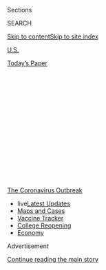 <div id="app">

<div id="standalone-header">

<div class="interactive-masthead NYTAppHideMasthead css-qz70u6 e1suatyy0">

<div class="section css-ui9rw0 e1suatyy2">

<div class="css-eph4ug er09x8g0">

<div class="css-6n7j50">

</div>

<span class="css-1dv1kvn">Sections</span>

<div class="css-10488qs">

<span class="css-1dv1kvn">SEARCH</span>

</div>

[Skip to content](#site-content)[Skip to site
index](#site-index)

</div>

<div id="masthead-section-label" class="css-1wr3we4 eaxe0e00">

[U.S.](https://www.nytimes3xbfgragh.onion/section/us)

</div>

<div class="css-10698na e1huz5gh0">

</div>

</div>

<div id="masthead-bar-one" class="section hasLinks css-15hmgas e1csuq9d3">

<div class="css-uqyvli e1csuq9d0">

</div>

<div class="css-1uqjmks e1csuq9d1">

</div>

<div class="css-9e9ivx">

[](https://myaccount.nytimes3xbfgragh.onion/auth/login?response_type=cookie&client_id=vi)

</div>

<div class="css-1bvtpon e1csuq9d2">

[Today’s
Paper](https://www.nytimes3xbfgragh.onion/section/todayspaper)

</div>

</div>

</div>

<div class="css-1aor85t" style="opacity:0.000000001;z-index:-1;visibility:hidden">

<div class="css-1hqnpie">

<div class="css-epjblv">

<span class="css-17xtcya">[U.S.](/section/us)</span><span class="css-x15j1o">|</span><span class="css-fwqvlz">U.S.
Coronavirus Death Toll Is Far Higher Than Reported, C.D.C. Data
Suggests</span>

</div>

<div class="css-k008qs">

<div class="css-1iwv8en">

<span class="css-18z7m18"></span>

<div>

</div>

</div>

<span class="css-1n6z4y">https://nyti.ms/2ybWxtp</span>

<div class="css-1705lsu">

<div class="css-4xjgmj">

<div class="css-4skfbu" data-role="toolbar" data-aria-label="Social Media Share buttons, Save button, and Comments Panel with current comment count" data-testid="share-tools">

  - 
  - 
  - 
  - 
    
    <div class="css-6n7j50">
    
    </div>

  - 
  - 

</div>

</div>

</div>

</div>

</div>

</div>

<div id="NYT_TOP_BANNER_REGION" class="css-mij9hh">

<div>

<div id="styln-prism-menu-1592847958612" class="section interactive-content interactive-size-medium css-1xxkt5x">

<div class="css-17ih8de interactive-body">

<div id="scroll-container" class="css-1gj85ro">

[<span class="styln-title-wrap"><span class="css-1pje3qr">The
Coronavirus</span><span class="css-1pje3qr">
Outbreak</span></span>](https://www.nytimes3xbfgragh.onion/news-event/coronavirus?action=click&pgtype=Article&state=default&region=TOP_BANNER&context=storylines_menu)

  - <span class="css-kqxiym" data-emphasize="true">live</span>[Latest
    Updates](https://www.nytimes3xbfgragh.onion/2020/08/04/world/coronavirus-cases.html?action=click&pgtype=Article&state=default&region=TOP_BANNER&context=storylines_menu)
  - [Maps and
    Cases](https://www.nytimes3xbfgragh.onion/interactive/2020/us/coronavirus-us-cases.html?action=click&pgtype=Article&state=default&region=TOP_BANNER&context=storylines_menu)
  - [Vaccine
    Tracker](https://www.nytimes3xbfgragh.onion/interactive/2020/science/coronavirus-vaccine-tracker.html?action=click&pgtype=Article&state=default&region=TOP_BANNER&context=storylines_menu)
  - [College
    Reopening](https://www.nytimes3xbfgragh.onion/2020/08/02/us/covid-college-reopening.html?action=click&pgtype=Article&state=default&region=TOP_BANNER&context=storylines_menu)
  - [Economy](https://www.nytimes3xbfgragh.onion/live/2020/08/04/business/stock-market-today-coronavirus?action=click&pgtype=Article&state=default&region=TOP_BANNER&context=storylines_menu)

</div>

</div>

</div>

</div>

</div>

<div id="top-wrapper" class="css-1sy8kpn">

<div id="top-slug" class="css-l9onyx">

Advertisement

</div>

[Continue reading the main
story](#after-top)

<div class="ad top-wrapper" style="text-align:center;height:100%;display:block;min-height:250px">

<div id="top" class="place-ad" data-position="top" data-size-key="top">

</div>

</div>

<div id="after-top">

</div>

</div>

<div class="css-11kjks6" data-role="region" data-aria-label="comments panel" tabindex="-1">

<div class="css-1h21wu5">

<div class="css-akb3vb">

<div>

<div class="css-1yip8nf">

## [Comments](#commentsContainer)

[U.S. Coronavirus Death Toll Is Far Higher Than Reported, C.D.C. Data
Suggests]()[Skip to Comments]()

<div class="css-c32q7m">

The comments section is closed. To submit a letter to the editor for
publication, write to
<letters@NYTimes.com>.

</div>

</div>

<div class="css-1bxnhxc">

</div>

<div class="css-1yip8nf">

</div>

</div>

</div>

</div>

</div>

</div>

<div id="site-content" data-role="main">

# U.S. Coronavirus Death Toll Is Far Higher Than Reported, C.D.C. Data Suggests

<div class="css-1vegfwe interactive-byline-container">

By [<span class="css-1baulvz" itemprop="name">Josh
Katz</span>](https://www.nytimes3xbfgragh.onion/by/josh-katz),
[<span class="css-1baulvz" itemprop="name">Denise
Lu</span>](https://www.nytimes3xbfgragh.onion/by/denise-lu) and
[<span class="css-1baulvz last-byline" itemprop="name">Margot
Sanger-Katz</span>](https://www.nytimes3xbfgragh.onion/by/margot-sanger-katz)April
29,
2020

</div>

<div id="interactive-standalone-sharetools" class="css-wkcogx">

<div>

<div class="interactive-sharetools css-9z2bwm" data-role="toolbar" data-aria-label="Social Media Share buttons, Save button, and Comments Panel with current comment count" data-testid="share-tools">

  - 
  - 
  - 
  - 
    
    <div class="css-6n7j50">
    
    </div>

  - *<span class="css-1dtr3u3">418</span>*

</div>

</div>

</div>

<div id="coronavirus-death-toll-total" class="section interactive-standard interactive-content interactive-size-scoop css-uc81c" data-id="100000007101171">

<div class="css-17ih8de interactive-body">

<div class="g-story g-freebird g-max-limit" data-prd-dropzone-below-masthead="100000006938224" data-preview-slug="2020-04-15-coronavirus-excess-deaths">

<div class="g-asset g-graphic" style="max-width: 1050px">

<div class="years-wrap g-loading">

</div>

<div class="g-source">

<span class="g-credit">Note: The 2020 lines in the charts are
provisional data through April 11. The end of the first week of each
month is labeled.</span>

</div>

</div>

Total deaths in seven states that have been hard hit by the coronavirus
pandemic are nearly 50 percent higher than normal for the five weeks
from March 8 through April 11, according to [new death
statistics](https://www.cdc.gov/nchs/nvss/vsrr/covid_weekly/) from the
Centers for Disease Control and Prevention. That is 9,000 more deaths
than were reported as of April 11 in official
[counts](https://www.nytimes3xbfgragh.onion/interactive/2020/us/coronavirus-us-cases.html)
of deaths from the coronavirus.

The new data is partial and most likely undercounts the recent death
toll significantly. But it still illustrates how the coronavirus is
causing a surge in deaths in the places it has struck, probably killing
more people than the reported statistics capture. These increases belie
arguments that the virus is only killing people who would have died
anyway from other causes. Instead, the virus has brought a pattern of
deaths unlike anything seen in recent years.

If you look at the provisional deaths from all causes, death counts in
New York, New Jersey, Michigan, Massachusetts, Illinois, Maryland and
Colorado have spiked far above their normal levels for the period. In
New York City, the home of the biggest outbreak, the number of deaths
over this period is more than three times the normal number. (Recent
data suggests it could have reached [six times
higher](https://www.nytimes3xbfgragh.onion/interactive/2020/04/27/upshot/coronavirus-deaths-new-york-city.html)
than
normal.)

<div class="g-asset g-graphic" style="max-width: 600px">

### How reported coronavirus deaths compare with deaths above normal

#### Numbers are from March 8 to April 11, 2020.

| Area                                                                                                     | PCT. above normal | Excess deaths | − | Reported Covid-19 deaths | \= | Gap   |
| -------------------------------------------------------------------------------------------------------- | ----------------- | ------------- | - | ------------------------ | -- | ----- |
| <span class="long">New York City</span> <span class="short">N.Y.C.</span>                                | \+225%            | 11,900        | − | 10,261                   | \= | 1,700 |
| <span class="long">New Jersey</span> <span class="short">N.J.</span>                                     | \+72%             | 5,200         | − | 2,183                    | \= | 3,000 |
| <span class="long">New York (excluding N.Y.C.)</span> <span class="short">N.Y. (excluding N.Y.C.)</span> | \+42%             | 4,200         | − | 2,425                    | \= | 1,700 |
| <span class="long">Michigan</span> <span class="short">Mich.</span>                                      | \+21%             | 2,000         | − | 1,391                    | \= | 600   |
| <span class="long">Illinois</span> <span class="short">Ill.</span>                                       | \+13%             | 1,400         | − | 682                      | \= | 700   |
| <span class="long">Massachusetts</span> <span class="short">Mass.</span>                                 | \+20%             | 1,200         | − | 686                      | \= | 500   |
| <span class="long">Maryland</span> <span class="short">Md.</span>                                        | \+15%             | 700           | − | 207                      | \= | 500   |
| <span class="long">Colorado</span> <span class="short">Colo.</span>                                      | \+16%             | 600           | − | 274                      | \= | 300   |

</div>

In New Jersey, deaths have been 172 percent of the normal number so far
— more than 5,000 additional deaths, compared with an average count
from the past five years. In Michigan, the partial death count is 121
percent of the count in a normal year, the equivalent of nearly 2,000
more deaths.

These numbers are preliminary because death certificates take time to be
processed and collected, and complete death tallies from the [Centers
for Disease Control and
Prevention](https://www.cdc.gov/nchs/nvss/vsrr/covid19/index.htm) can
take up to eight weeks to become final. The speed of that data reporting
varies considerably by state. In Connecticut, for example, where
reported coronavirus deaths are high, the C.D.C. statistics include zero
reported deaths from any cause since Feb. 1, because of reporting lags.

We compared these provisional death counts with the average number of
deaths each week over the past five years. Public health researchers use
the term “excess deaths” to describe a gap between recent trends and a
typical level of deaths.

It’s difficult to know whether the differences between excess deaths and
the official counts of coronavirus deaths reflect an undercounting of
coronavirus deaths or a surge in deaths from other causes. It’s likely a
mix of
both.

<div class="g-ad">

<div id="mid3" class="place-ad" data-position="mid3" data-size-key="default">

</div>

</div>

There is evidence, in [New
York](https://www.nytimes3xbfgragh.onion/interactive/2020/04/10/upshot/coronavirus-deaths-new-york-city.html)
and other places, that the official coronavirus counts are probably too
low. Tests for the illness can be hard to get, and not all who die now
are being tested, particularly if they die outside a hospital. New York
City[recently
revised](https://www.nytimes3xbfgragh.onion/2020/04/14/nyregion/new-york-coronavirus-deaths.html)
its own statistics for the number of coronavirus-related fatalities,
saying thousands of additional deaths were probably because of Covid-19,
even though no tests had been conducted.

There is also increasing evidence that stresses on the health care
system and fears about catching the disease have caused some Americans
to die from ailments that are typically treatable. A recent [draft
paper](http://www.onlinejacc.org/content/accj/early/2020/04/07/j.jacc.2020.04.011.full.pdf)
found that hospital admissions for a major type of [heart
attack](https://www.nytimes3xbfgragh.onion/2020/04/06/well/live/coronavirus-doctors-hospitals-emergency-care-heart-attack-stroke.html)
fell by 38 percent in nine major U.S. hospitals in March. In a normal
year, cardiovascular disease is the country’s leading cause of death.

Some causes of death may actually be going down. There appear to be
[fewer road fatalities in
California](https://roadecology.ucdavis.edu/files/content/projects/COVID_CHIPs_Impacts_updated_415.pdf),
as more U.S. residents stay at home, for example. It is possible that
those reductions could cancel out coronavirus deaths in places where the
virus is not yet widespread. But, in many states, any such reductions
have been clearly outweighed by increases in deaths directly and
indirectly related to the
virus.

<div class="g-ad">

<div id="mid4" class="place-ad" data-position="mid4" data-size-key="default">

</div>

</div>

Demographers often use measures of total deaths, sometimes called
all-cause mortality, to evaluate the effects of natural disasters, where
it can be difficult to trace particular causes.

In Puerto Rico in 2017, only [64 deaths were initially
attributed](https://www.nytimes3xbfgragh.onion/2018/08/28/us/puerto-rico-hurricane-maria-deaths.html)
to Hurricane Maria. But an analysis of the additional deaths showed the
way that the disaster had, directly and indirectly, led to nearly [3,000
deaths](https://prstudy.publichealth.gwu.edu/sites/prstudy.publichealth.gwu.edu/files/reports/Acertainment%20of%20the%20Estimated%20Excess%20Mortality%20from%20Hurricane%20Maria%20in%20Puerto%20Rico.pdf)
over six months. The total included the immediate deaths from mudslides
and drownings, but also sepsis, diabetes and suicides that came later as
the power failure stretched on for months.

Coronavirus is clearly killing more U.S. residents directly than any
hurricane has, but it is also changing lives in ways that may also
contribute indirectly to increased deaths — by overloading the health
care system and discouraging people from seeking care.

Measures of total deaths are also commonly used in countries without
detailed accounting of causes of death. Right now, they are the most
useful tool, several epidemiologists said, for measuring the impact of
coronavirus in the United States, too.

“It gives you an overall sense of how big things are,” said Samuel
Clark, a professor of sociology at Ohio State University, whose work is
in demography and epidemiology. “For now, you can basically attribute
the excess mortality to Covid-19. But you also grab all the things that
are not Covid at all, but are probably created by the situation.”

**Read more**: [How Severe Are Coronavirus Outbreaks Across the
U.S.?](https://www.nytimes3xbfgragh.onion/interactive/2020/04/03/upshot/coronavirus-metro-area-tracker.html)

Around the world, the coronavirus is bringing large waves of mortality.
In Spain, deaths over the last month are 66 percent higher than normal,
according to [New York Times
reporting](https://www.nytimes3xbfgragh.onion/interactive/2020/04/21/world/coronavirus-missing-deaths.html).
In Ecuador, they are [more than 80 percent
higher](https://www.nytimes3xbfgragh.onion/2020/04/23/world/americas/ecuador-deaths-coronavirus.html)
than normal. In Paris, more than twice as many people are dying every
day as normal — far more than during a typical bad flu season.

Eventually, we will get more clarity about all of the reasons that
people died this year. While no mortality statistics are ever perfect,
the Centers for Disease Control and Prevention uses detailed death
certificates to code the causes of death for everyone who dies each year
in the United States. But that process typically takes more than a year
to complete.

For now, total deaths are our best glimpse into the ways the coronavirus
is affecting the normal patterns of
survival.

## <span class="g-balancer" data-id="2">Tracking the Coronavirus</span>

<div class="g-asset g-embed g-asset-width-full" style="">

<div class="g-top-asset g-top" style="">

</div>

<div class="g-header-container">

</div>

<div class="g-story g-freebird g-max-limit" data-prd-dropzone-below-masthead="100000006938224" data-preview-slug="2020-03-16-coronavirus-maps">

<div class="g-footer-asset">

<div class="g-asset g-svelte g-footer-nav" style="max-width: 600px">

<div class="g-svelte" data-component="76">

<div class="nav-wrap svelte-gf4ohi">

  - [World](https://www.nytimes3xbfgragh.onion/interactive/2020/world/coronavirus-maps.html)
  - [Deaths](https://www.nytimes3xbfgragh.onion/interactive/2020/03/21/upshot/coronavirus-deaths-by-country.html)
  - [U.S.
    cities](https://www.nytimes3xbfgragh.onion/interactive/2020/04/03/upshot/coronavirus-metro-area-tracker.html)
  - [Look up your
    city](https://www.nytimes3xbfgragh.onion/interactive/2020/04/23/upshot/five-ways-to-monitor-coronavirus-outbreak-us.html)
  - [State shutdown
    status](https://www.nytimes3xbfgragh.onion/interactive/2020/us/states-reopen-map-coronavirus.html)

Countries

  - [Brazil](https://www.nytimes3xbfgragh.onion/interactive/2020/world/americas/brazil-coronavirus-cases.html)
  - [Canada](https://www.nytimes3xbfgragh.onion/interactive/2020/world/canada/canada-coronavirus-cases.html)
  - [France](https://www.nytimes3xbfgragh.onion/interactive/2020/world/europe/france-coronavirus-cases.html)
  - [Germany](https://www.nytimes3xbfgragh.onion/interactive/2020/world/europe/germany-coronavirus-cases.html)
  - [India](https://www.nytimes3xbfgragh.onion/interactive/2020/world/asia/india-coronavirus-cases.html)
  - [Italy](https://www.nytimes3xbfgragh.onion/interactive/2020/world/europe/italy-coronavirus-cases.html)
  - [U.K.](https://www.nytimes3xbfgragh.onion/interactive/2020/world/europe/united-kingdom-coronavirus-cases.html)
  - [United
    States](https://www.nytimes3xbfgragh.onion/interactive/2020/us/coronavirus-us-cases.html)

State by
    state

  - [Alabama](https://www.nytimes3xbfgragh.onion/interactive/2020/us/alabama-coronavirus-cases.html)
  - [Alaska](https://www.nytimes3xbfgragh.onion/interactive/2020/us/alaska-coronavirus-cases.html)
  - [Arizona](https://www.nytimes3xbfgragh.onion/interactive/2020/us/arizona-coronavirus-cases.html)
  - [Arkansas](https://www.nytimes3xbfgragh.onion/interactive/2020/us/arkansas-coronavirus-cases.html)
  - [California](https://www.nytimes3xbfgragh.onion/interactive/2020/us/california-coronavirus-cases.html)
  - [Colorado](https://www.nytimes3xbfgragh.onion/interactive/2020/us/colorado-coronavirus-cases.html)
  - [Connecticut](https://www.nytimes3xbfgragh.onion/interactive/2020/us/connecticut-coronavirus-cases.html)
  - [Delaware](https://www.nytimes3xbfgragh.onion/interactive/2020/us/delaware-coronavirus-cases.html)
  - [Florida](https://www.nytimes3xbfgragh.onion/interactive/2020/us/florida-coronavirus-cases.html)
  - [Georgia](https://www.nytimes3xbfgragh.onion/interactive/2020/us/georgia-coronavirus-cases.html)
  - [Hawaii](https://www.nytimes3xbfgragh.onion/interactive/2020/us/hawaii-coronavirus-cases.html)
  - [Idaho](https://www.nytimes3xbfgragh.onion/interactive/2020/us/idaho-coronavirus-cases.html)
  - [Illinois](https://www.nytimes3xbfgragh.onion/interactive/2020/us/illinois-coronavirus-cases.html)
  - [Indiana](https://www.nytimes3xbfgragh.onion/interactive/2020/us/indiana-coronavirus-cases.html)
  - [Iowa](https://www.nytimes3xbfgragh.onion/interactive/2020/us/iowa-coronavirus-cases.html)
  - [Kansas](https://www.nytimes3xbfgragh.onion/interactive/2020/us/kansas-coronavirus-cases.html)
  - [Kentucky](https://www.nytimes3xbfgragh.onion/interactive/2020/us/kentucky-coronavirus-cases.html)
  - [Louisiana](https://www.nytimes3xbfgragh.onion/interactive/2020/us/louisiana-coronavirus-cases.html)
  - [Maine](https://www.nytimes3xbfgragh.onion/interactive/2020/us/maine-coronavirus-cases.html)
  - [Maryland](https://www.nytimes3xbfgragh.onion/interactive/2020/us/maryland-coronavirus-cases.html)
  - [Massachusetts](https://www.nytimes3xbfgragh.onion/interactive/2020/us/massachusetts-coronavirus-cases.html)
  - [Michigan](https://www.nytimes3xbfgragh.onion/interactive/2020/us/michigan-coronavirus-cases.html)
  - [Minnesota](https://www.nytimes3xbfgragh.onion/interactive/2020/us/minnesota-coronavirus-cases.html)
  - [Mississippi](https://www.nytimes3xbfgragh.onion/interactive/2020/us/mississippi-coronavirus-cases.html)
  - [Missouri](https://www.nytimes3xbfgragh.onion/interactive/2020/us/missouri-coronavirus-cases.html)
  - [Montana](https://www.nytimes3xbfgragh.onion/interactive/2020/us/montana-coronavirus-cases.html)
  - [Nebraska](https://www.nytimes3xbfgragh.onion/interactive/2020/us/nebraska-coronavirus-cases.html)
  - [Nevada](https://www.nytimes3xbfgragh.onion/interactive/2020/us/nevada-coronavirus-cases.html)
  - [New
    Hampshire](https://www.nytimes3xbfgragh.onion/interactive/2020/us/new-hampshire-coronavirus-cases.html)
  - [New
    Jersey](https://www.nytimes3xbfgragh.onion/interactive/2020/us/new-jersey-coronavirus-cases.html)
  - [New
    Mexico](https://www.nytimes3xbfgragh.onion/interactive/2020/us/new-mexico-coronavirus-cases.html)
  - [New
    York](https://www.nytimes3xbfgragh.onion/interactive/2020/us/new-york-coronavirus-cases.html)
  - [North
    Carolina](https://www.nytimes3xbfgragh.onion/interactive/2020/us/north-carolina-coronavirus-cases.html)
  - [North
    Dakota](https://www.nytimes3xbfgragh.onion/interactive/2020/us/north-dakota-coronavirus-cases.html)
  - [Ohio](https://www.nytimes3xbfgragh.onion/interactive/2020/us/ohio-coronavirus-cases.html)
  - [Oklahoma](https://www.nytimes3xbfgragh.onion/interactive/2020/us/oklahoma-coronavirus-cases.html)
  - [Oregon](https://www.nytimes3xbfgragh.onion/interactive/2020/us/oregon-coronavirus-cases.html)
  - [Pennsylvania](https://www.nytimes3xbfgragh.onion/interactive/2020/us/pennsylvania-coronavirus-cases.html)
  - [Puerto
    Rico](https://www.nytimes3xbfgragh.onion/interactive/2020/us/puerto-rico-coronavirus-cases.html)
  - [Rhode
    Island](https://www.nytimes3xbfgragh.onion/interactive/2020/us/rhode-island-coronavirus-cases.html)
  - [South
    Carolina](https://www.nytimes3xbfgragh.onion/interactive/2020/us/south-carolina-coronavirus-cases.html)
  - [South
    Dakota](https://www.nytimes3xbfgragh.onion/interactive/2020/us/south-dakota-coronavirus-cases.html)
  - [Tennessee](https://www.nytimes3xbfgragh.onion/interactive/2020/us/tennessee-coronavirus-cases.html)
  - [Texas](https://www.nytimes3xbfgragh.onion/interactive/2020/us/texas-coronavirus-cases.html)
  - [Utah](https://www.nytimes3xbfgragh.onion/interactive/2020/us/utah-coronavirus-cases.html)
  - [Vermont](https://www.nytimes3xbfgragh.onion/interactive/2020/us/vermont-coronavirus-cases.html)
  - [Virginia](https://www.nytimes3xbfgragh.onion/interactive/2020/us/virginia-coronavirus-cases.html)
  - [Washington](https://www.nytimes3xbfgragh.onion/interactive/2020/us/washington-coronavirus-cases.html)
  - [Washington,
    D.C.](https://www.nytimes3xbfgragh.onion/interactive/2020/us/washington-dc-coronavirus-cases.html)
  - [West
    Virginia](https://www.nytimes3xbfgragh.onion/interactive/2020/us/west-virginia-coronavirus-cases.html)
  - [Wisconsin](https://www.nytimes3xbfgragh.onion/interactive/2020/us/wisconsin-coronavirus-cases.html)
  - [Wyoming](https://www.nytimes3xbfgragh.onion/interactive/2020/us/wyoming-coronavirus-cases.html)

</div>

</div>

</div>

</div>

</div>

</div>

</div>

</div>

</div>

<div id="interactive-footer-container" class="css-ovgi28 interactive-footer-container">

Sources: [Centers for Disease Control and
P](https://www.cdc.gov/nchs/nvss/vsrr/covid_weekly/)[revention](https://www.cdc.gov/nchs/nvss/vsrr/covid_weekly/)
(total death numbers); [New York Times
database](https://www.nytimes3xbfgragh.onion/interactive/2020/us/coronavirus-us-cases.html)
of reports from state and local health agencies and hospitals
(coronavirus death numbers); New York City health department
(coronavirus deaths for New York City) | Notes: Coronavirus deaths for
New York City include both confirmed and probable cases of Covid-19. The
seven states analyzed were selected for their total death numbers and
the completeness of the data for
them.

<div id="interactive-addendum-list" class="css-1yiqkdd interactive-addendum-list">

</div>

</div>

</div>

<div id="standalone-footer">

<div>

<div>

<div id="interactive-footer-wrapper">

<div class="css-i29ckm">

<div class="css-1oeie6n">

Read 418
Comments

</div>

<div class="interactive-sharetools css-9z2bwm" data-role="toolbar" data-aria-label="Social Media Share buttons, Save button, and Comments Panel with current comment count" data-testid="share-tools">

  - 
  - 
  - 
  - 
    
    <div class="css-6n7j50">
    
    </div>

</div>

</div>

<div>

</div>

<div id="bottom-wrapper" class="css-1ede5it">

<div id="bottom-slug" class="css-l9onyx">

Advertisement

</div>

[Continue reading the main
story](#after-bottom)

<div id="bottom" class="ad bottom-wrapper" style="text-align:center;height:100%;display:block;min-height:90px">

</div>

<div id="after-bottom">

</div>

</div>

## Site Index

<div>

</div>

## Site Information Navigation

  - [© <span>2020</span> <span>The New York Times
    Company</span>](https://help.nytimes3xbfgragh.onion/hc/en-us/articles/115014792127-Copyright-notice)

<!-- end list -->

  - [NYTCo](https://www.nytco.com/)
  - [Contact
    Us](https://help.nytimes3xbfgragh.onion/hc/en-us/articles/115015385887-Contact-Us)
  - [Work with us](https://www.nytco.com/careers/)
  - [Advertise](https://nytmediakit.com/)
  - [T Brand Studio](http://www.tbrandstudio.com/)
  - [Your Ad
    Choices](https://www.nytimes3xbfgragh.onion/privacy/cookie-policy#how-do-i-manage-trackers)
  - [Privacy](https://www.nytimes3xbfgragh.onion/privacy)
  - [Terms of
    Service](https://help.nytimes3xbfgragh.onion/hc/en-us/articles/115014893428-Terms-of-service)
  - [Terms of
    Sale](https://help.nytimes3xbfgragh.onion/hc/en-us/articles/115014893968-Terms-of-sale)
  - [Site
    Map](https://spiderbites.nytimes3xbfgragh.onion)
  - [Help](https://help.nytimes3xbfgragh.onion/hc/en-us)
  - [Subscriptions](https://www.nytimes3xbfgragh.onion/subscription?campaignId=37WXW)

</div>

</div>

</div>

</div>

</div>
